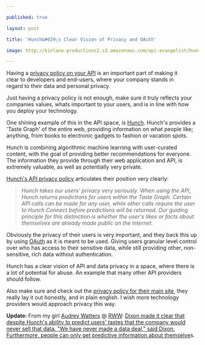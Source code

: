 ---
published: true
layout: post
title: 'Hunch&#039;s Clear Vision of Privacy and OAuth'
image: http://kinlane-productions2.s3.amazonaws.com/api-evangelist/hunch/hunch-logo.png
---

<img style="padding: 15px;" src="https://kinlane-productions2.s3.amazonaws.com/api-evangelist/hunch/hunch-logo.png" alt="" align="right" />Having a <a title="privacy policy on your API" href="http://www.apievangelist.com/ecosystem-building-blocks-detail.php?Building_Block_ID=165">privacy policy on your API</a> is an important part of making it clear to developers and end-users, where your company stands in regard to their data and personal privacy.<p>
Just having a privacy policy is not enough, make sure it truly reflects your companies values, whats important to your users, and is in line with how you deploy your technology.<p>
One shining example of this in the API space, is <a title="Hunch" href="http://hunch.com/">Hunch</a>.  Hunch's provides a  'Taste Graph' of the entire web, providing information on what people like;  anything, from books to electronic gadgets to fashion or vacation spots.<p>
Hunch is combining algorithmic machine learning with user-curated content, with the goal of providing better recommendations for everyone.  The information they provide through their web application and API, is extremely valuable, as well as potentially very private.<p>
<a title="Hunch's API Privacy Policy" href="http://hunch.com/developers/v1/docs/privacy/">Hunch's API privacy policy</a> articulates their position very clearly:
<blockquote><em>Hunch takes our users' privacy very seriously. When using the API, Hunch returns predictions for users within the Taste Graph. Certain API calls can be made for any user, while other calls require the user to Hunch Connect before predictions will be returned. Our guiding principle for this distinction is whether the user's likes or facts about themselves are already made public on the internet.</em></blockquote>
Obviously the privacy of their users is very important, and they back this up by using <a title="OAuth" href="http://www.apievangelist.com/ecosystem-building-blocks-detail.php?Building_Block_ID=184">OAuth</a> as it is meant to be used.  Giving users granular level control over who has access to their sensitive data,  while still providing other, non-sensitive, rich data without authentication.<p>
Hunch has a clear vision of API and data privacy in a space, where there is a lot of potential for abuse.  An example that many other API providers should follow.<p>
Also make sure and check out the <a title="privacy policy on their main site" href="http://hunch.com/info/privacy-policy/">privacy policy for their main site</a>, they really lay it out honestly, and in plain english. I wish more technology providers would approach privacy this way.<p>
<strong>Update: </strong> From my girl <a title="Audrey Watters" href="http://www.hackeducation.com">Audrey Watters</a> @ <a title="RWW" href="http://www.readwriteweb.com">RWW</a>: <a href="http://www.readwriteweb.com/archives/chris_dixon_hunch_taste_graphs_the_link_between_le.php">Dixon made it clear that despite Hunch's ability to predict users' tastes that the company would never sell that data. "We have never made a data deal," said Dixon. Furthermore, people can only get predictive information about themselve</a>s.

